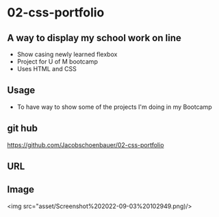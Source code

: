 # 02-css-portfolio

## A way to display my school work on line

- Show casing newly learned flexbox
- Project for U of M bootcamp
- Uses HTML and CSS

## Usage

- To have way to show some of the projects I'm doing in my Bootcamp

## git hub

https://github.com/Jacobschoenbauer/02-css-portfolio

## URL

## Image

<img src="asset/Screenshot%202022-09-03%20102949.png)/>
